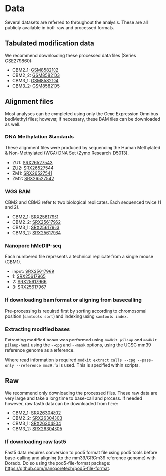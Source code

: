 # Data
Several datasets are referred to throughout the analysis. These are all publicly available in both raw and processed formats. 

## Tabulated modification data
We recommend downloading these processed data files (Series GSE279860):

- CBM2_1: [GSM8582102](https://www.ncbi.nlm.nih.gov/geo/query/acc.cgi?acc=GSM8582102)
- CBM2_2: [GSM8582103](https://www.ncbi.nlm.nih.gov/geo/query/acc.cgi?acc=GSM8582103)
- CBM3_1: [GSM8582104](https://www.ncbi.nlm.nih.gov/geo/query/acc.cgi?acc=GSM8582104)
- CBM3_2: [GSM8582105](https://www.ncbi.nlm.nih.gov/geo/query/acc.cgi?acc=GSM8582105)

## Alignment files
Most analyses can be completed using only the Gene Expression Omnibus bedMethyl files; however, if necessary, these BAM files can be downloaded as well. 

### DNA Methylation Standards
These alignment files were produced by sequencing the Human Methylated & Non-Methylated (WGA) DNA Set (Zymo Research, D5013).

- ZU1: [SRX26527543](https://www.ncbi.nlm.nih.gov/sra/SRX26527543[accn])
- ZU2: [SRX26527544](https://www.ncbi.nlm.nih.gov/sra/SRX26527544[accn])
- ZM1: [SRX26527541](https://www.ncbi.nlm.nih.gov/sra/SRX26527541[accn]) 
- ZM2: [SRX26527542](https://www.ncbi.nlm.nih.gov/sra/SRX26527542[accn])

### WGS BAM
CBM2 and CBM3 refer to two biological replicates. Each sequenced twice (1 and 2). 

- CBM2_1: [SRX25617961](https://www.ncbi.nlm.nih.gov/sra/SRX25617961[accn])
- CBM2_2: [SRX25617962](https://www.ncbi.nlm.nih.gov/sra/SRX25617962[accn])
- CBM3_1: [SRX25617963](https://www.ncbi.nlm.nih.gov/sra/SRX25617963[accn])
- CBM3_2: [SRX25617964](https://www.ncbi.nlm.nih.gov/sra/SRX25617964[accn])

### Nanopore hMeDIP-seq
Each numbered file represents a technical replicate from a single mouse (CBM1). 

- input: [SRX25617968](https://www.ncbi.nlm.nih.gov/sra/SRX25617968[accn])
- 1: [SRX25617965](https://www.ncbi.nlm.nih.gov/sra/SRX25617965[accn])
- 2: [SRX25617966](https://www.ncbi.nlm.nih.gov/sra/SRX25617966[accn])
- 3: [SRX25617967](https://www.ncbi.nlm.nih.gov/sra/SRX25617967[accn])

### If downloading bam format or aligning from basecalling
Pre-processing is required first by sorting according to chromosomal position (`samtools sort`) and indexing using `samtools index`.
 
### Extracting modified bases
Extracting modified bases was performed using `modkit pileup` and `modkit pileup-hemi` using the `--cpg` and `--mask` options, using the UCSC mm39 reference genome as a reference. 

Where read information is required `modkit extract calls --cpg --pass-only --reference mm39.fa` is used. This is specified within scripts. 

## Raw
We recommend only downloading the processed files. These raw data are very large and take a long time to base-call and process. If needed however, raw fast5 data can be downloaded from here:

- CBM2_1: [SRX26304802](https://www.ncbi.nlm.nih.gov/sra/SRX26304802[accn])
- CBM2_2: [SRX26304803](https://www.ncbi.nlm.nih.gov/sra/SRX26304803[accn])
- CBM3_1: [SRX26304804](https://www.ncbi.nlm.nih.gov/sra/SRX26304804[accn])
- CBM3_2: [SRX26304805](https://www.ncbi.nlm.nih.gov/sra/SRX26304805[accn])

### If downloading raw fast5
Fast5 data requires conversion to pod5 format file using pod5 tools before base-calling and aligning (to the mm39/GRCm39 reference genome) with Dorado. Do so using the pod5-file-format package: https://github.com/nanoporetech/pod5-file-format. 